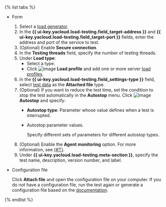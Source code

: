 {% list tabs %}

- Form

   1. Select a [load generator](../../load-testing/concepts/load-generator.md).
   1. In the **{{ ui-key.yacloud.load-testing.field_target-address }}** and **{{ ui-key.yacloud.load-testing.field_target-port }}** fields, enter the address and port of the service to test.
   1. (Optional) Enable **Secure connection**.
   1. In the **Testing threads** field, specify the number of testing threads.
   1. Under **Load type**:
      * Select a type.
      * Click ![image](../../_assets/plus-sign.svg) **Load profile** and add one or more server [load profiles](../../load-testing/concepts/load-profile.md).
   1. In the **{{ ui-key.yacloud.load-testing.field_settings-type }}** field, select [test data](../../load-testing/concepts/payload.md) as the **Attached file** type.
   1. (Optional) If you want to reduce the test time, set the condition to stop the test automatically in the **Autostop** menu. Click ![image](../../_assets/plus-sign.svg) **Autostop** and specify:
      * **Autostop type**: Parameter whose value defines when a test is interrupted.
      * Autostop parameter values.

         Specify different sets of parameters for different autostop types.
   1. (Optional) Enable the **Agent monitoring** option. For more information, see [{#T}](../../load-testing/concepts/monitoring.md).
   1. Under **{{ ui-key.yacloud.load-testing.meta-section }}**, specify the test name, description, version number, and label.

- Configuration file

   Click **Attach file** and open the configuration file on your computer. If you do not have a configuration file, run the test again or generate a configuration file based on the [documentation](https://yandextank.readthedocs.io/en/latest/config_reference.html#phantom).

{% endlist %}

